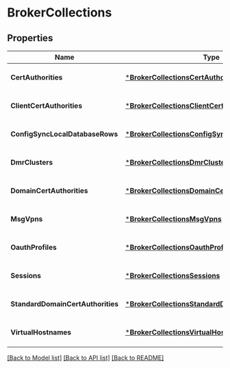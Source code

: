 # BrokerCollections

## Properties
Name | Type | Description | Notes
------------ | ------------- | ------------- | -------------
**CertAuthorities** | [***BrokerCollectionsCertAuthorities**](BrokerCollectionsCertAuthorities.md) |  | [optional] [default to null]
**ClientCertAuthorities** | [***BrokerCollectionsClientCertAuthorities**](BrokerCollectionsClientCertAuthorities.md) |  | [optional] [default to null]
**ConfigSyncLocalDatabaseRows** | [***BrokerCollectionsConfigSyncLocalDatabaseRows**](BrokerCollectionsConfigSyncLocalDatabaseRows.md) |  | [optional] [default to null]
**DmrClusters** | [***BrokerCollectionsDmrClusters**](BrokerCollectionsDmrClusters.md) |  | [optional] [default to null]
**DomainCertAuthorities** | [***BrokerCollectionsDomainCertAuthorities**](BrokerCollectionsDomainCertAuthorities.md) |  | [optional] [default to null]
**MsgVpns** | [***BrokerCollectionsMsgVpns**](BrokerCollectionsMsgVpns.md) |  | [optional] [default to null]
**OauthProfiles** | [***BrokerCollectionsOauthProfiles**](BrokerCollectionsOauthProfiles.md) |  | [optional] [default to null]
**Sessions** | [***BrokerCollectionsSessions**](BrokerCollectionsSessions.md) |  | [optional] [default to null]
**StandardDomainCertAuthorities** | [***BrokerCollectionsStandardDomainCertAuthorities**](BrokerCollectionsStandardDomainCertAuthorities.md) |  | [optional] [default to null]
**VirtualHostnames** | [***BrokerCollectionsVirtualHostnames**](BrokerCollectionsVirtualHostnames.md) |  | [optional] [default to null]

[[Back to Model list]](../README.md#documentation-for-models) [[Back to API list]](../README.md#documentation-for-api-endpoints) [[Back to README]](../README.md)

